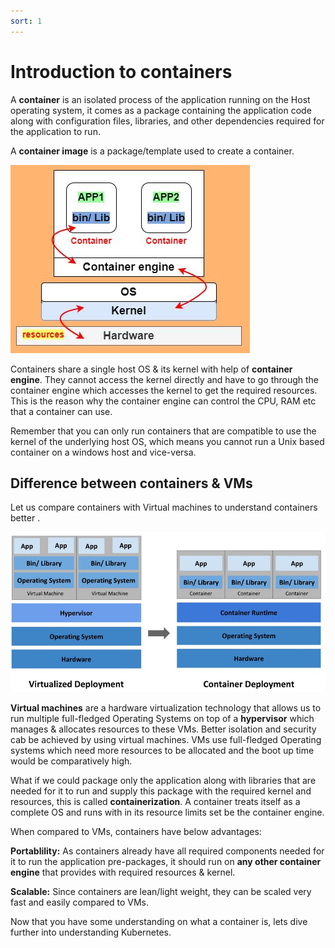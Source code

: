 ```yaml
---
sort: 1
---
```

# Introduction to containers
A **container** is an isolated process of the application running on the Host operating system, it comes as a  package containing the application code along with configuration files, libraries, and other dependencies required for the application  to run.

A **container image** is a package/template  used to create a container.

![container ](https://github.com/yaswanthvarma/kubernetes/blob/gh-pages/images/container.JPG)

Containers share a single host OS & its kernel with help of **container engine**.  They cannot access the kernel directly and have to go through the container engine which accesses the kernel to get the required resources. This is the reason why the container engine can control the CPU, RAM etc that a container can use.

Remember that you can only run containers that are compatible to use the kernel of the underlying host OS, which means you cannot run a Unix based container on a windows host and vice-versa.


## Difference between containers & VMs

Let us compare containers with Virtual machines to understand containers better .

![VM vs container](https://github.com/yaswanthvarma/kubernetes/blob/gh-pages/images/VMvscontainer.JPG)

**Virtual machines** are a hardware virtualization technology that  allows us to run multiple full-fledged Operating Systems on top of a **hypervisor** which manages & allocates resources to these VMs. Better isolation and security cab be achieved by using virtual machines.
VMs use full-fledged Operating systems which  need more resources to be allocated and  the boot up time would be comparatively high.

What if we could package only  the application along with libraries that are needed for it to run  and  supply this package with the required kernel and  resources,  this is called **containerization**.
A container treats itself as a complete OS and runs with in its resource limits set be the container engine.


When compared to VMs, containers have below advantages:

**Portablility:** As containers already have all required components needed for it to run the application pre-packages, it should run on **any other container engine** that provides with required resources & kernel.

**Scalable:** Since containers are lean/light weight, they can be scaled very fast and easily compared to VMs.


Now that you have some understanding on what a container is, lets dive further into understanding Kubernetes.
